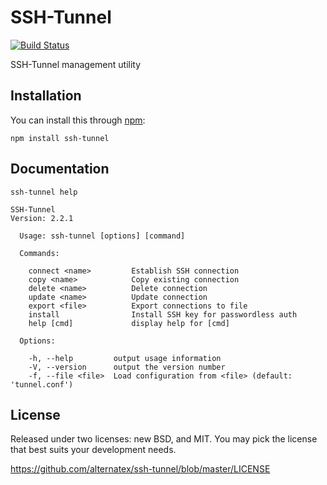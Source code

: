 SSH-Tunnel
=============

[![Build Status](https://secure.travis-ci.org/alternatex/ssh-tunnel.png?branch=master)](http://travis-ci.org/alternatex/ssh-tunnel)

SSH-Tunnel management utility

Installation
-------------

You can install this through [npm](https://npmjs.org):

`npm install ssh-tunnel`


Documentation
-------------

`ssh-tunnel help`

```
SSH-Tunnel
Version: 2.2.1

  Usage: ssh-tunnel [options] [command]

  Commands:

    connect <name>         Establish SSH connection
    copy <name>            Copy existing connection
    delete <name>          Delete connection
    update <name>          Update connection
    export <file>          Export connections to file
    install                Install SSH key for passwordless auth
    help [cmd]             display help for [cmd]

  Options:

    -h, --help         output usage information
    -V, --version      output the version number
    -f, --file <file>  Load configuration from <file> (default: 'tunnel.conf')
```

License
-------------
Released under two licenses: new BSD, and MIT. You may pick the
license that best suits your development needs.

https://github.com/alternatex/ssh-tunnel/blob/master/LICENSE